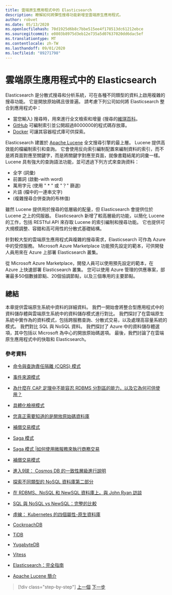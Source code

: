 ```yaml
---
title: 雲端原生應用程式中的 Elasticsearch
description: 瞭解如何將彈性搜尋功能新增至雲端原生應用程式。
author: robvet
ms.date: 05/13/2020
ms.openlocfilehash: 70d1925d6b8c7bbe515ee4f178513dc61212ebce
ms.sourcegitcommit: e0803b8975d3eb12e735a5d07637020dd6dac5ef
ms.translationtype: MT
ms.contentlocale: zh-TW
ms.lasthandoff: 09/01/2020
ms.locfileid: "89271798"
---
```

# <a name="elasticsearch-in-a-cloud-native-app"></a>雲端原生應用程式中的 Elasticsearch

Elasticsearch 是分散式搜尋和分析系統，可在各種不同類型的資料上啟用複雜的搜尋功能。 它是開放原始碼且很普遍。 請考慮下列公司如何將 Elasticsearch 整合到應用程式中：

- 當您輸入) 搜尋時，用來進行全文檢索和增量 (搜尋的[維琪百科](https://blog.wikimedia.org/2014/01/06/wikimedia-moving-to-elasticsearch/)。
- [GitHub](https://www.elastic.co/customers/github) 可編制索引並公開超過8000000的程式碼存放庫。  
- [Docker](https://www.elastic.co/customers/docker) 可讓其容器程式庫可供探索。

Elasticsearch 建置於 [Apache Lucene](https://lucene.apache.org/core/) 全文搜尋引擎的最上層。 Lucene 提供高效能的檔編制索引和查詢。 它會使用反向索引編制配置來編制資料的索引，而不是將頁面對應至關鍵字，而是將關鍵字對應至頁面，就像書籍結尾的詞彙一樣。 Lucene 具有強大的查詢語法功能，並可透過下列方式來查詢資料：

- 全字 (詞彙) 
- 前置詞 (啟動-with word) 
- 萬用字元 (使用 " \* " 或 "？" 篩選) 
- 片語 (檔中的一連串文字) 
-  (複雜搜尋合併查詢的布林值) 

雖然 Lucene 提供用於搜尋的低層級的配量，但 Elasticsearch 會提供位於 Lucene 之上的伺服器。 Elasticsearch 新增了較高層級的功能，以簡化 Lucene 的工作，包括 RESTful API 來存取 Lucene 的索引編制和搜尋功能。 它也提供可大規模調整、容錯和高可用性的分散式基礎結構。

針對較大型的雲端原生應用程式與複雜的搜尋需求，Elasticsearch 可作為 Azure 中的受控服務。 Microsoft Azure Marketplace 功能預先設定的範本，可供開發人員用來在 Azure 上部署 Elasticsearch 叢集。

從 Microsoft Azure Marketplace，開發人員可以使用預先設定的範本，在 Azure 上快速部署 Elasticsearch 叢集。 您可以使用 Azure 管理的供應專案，部署最多50個數據節點、20個協調節點，以及三個專用的主要節點。

## <a name="summary"></a>總結

本章提供雲端原生系統中資料的詳細資料。 我們一開始會將整合型應用程式中的資料儲存體與雲端原生系統中的資料儲存模式進行對比。 我們探討了在雲端原生系統中實作為的資料模式，包括跨服務查詢、分散式交易，以及處理高容量系統的模式。 我們對比 SQL 與 NoSQL 資料。 我們探討了 Azure 中的資料儲存體選項，其中包括以 Microsoft 為中心的開放原始碼選項。 最後，我們討論了在雲端原生應用程式中的快取和 Elasticsearch。

### <a name="references"></a>參考資料

- [命令與查詢責任隔離 (CQRS) 模式](https://docs.microsoft.com/azure/architecture/patterns/cqrs)

- [事件來源模式](https://docs.microsoft.com/azure/architecture/patterns/event-sourcing)

- [為什麼在 CAP 定理中不能容忍 RDBMS 分割區的能力，以及它為何可供使用？](https://stackoverflow.com/questions/36404765/why-isnt-rdbms-partition-tolerant-in-cap-theorem-and-why-is-it-available)

- [具體化檢視模式](https://docs.microsoft.com/azure/architecture/patterns/materialized-view)

- [您真正需要知道的是開放原始碼資料庫](https://www.ibm.com/blogs/systems/all-you-really-need-to-know-about-open-source-databases/)

- [補償交易模式](https://docs.microsoft.com/azure/architecture/patterns/compensating-transaction)

- [Saga 模式](https://microservices.io/patterns/data/saga.html)

- [Saga 模式 |如何使用微服務來執行商務交易](https://blog.couchbase.com/saga-pattern-implement-business-transactions-using-microservices-part/)

- [補償交易模式](https://docs.microsoft.com/azure/architecture/patterns/compensating-transaction)

- [進入9球： Cosmos DB 的一致性層級進行說明](https://blog.jeremylikness.com/blog/2018-03-23_getting-behind-the-9ball-cosmosdb-consistency-levels/)

- [探索不同類型的 NoSQL 資料庫第二部分](https://www.3pillarglobal.com/insights/exploring-the-different-types-of-nosql-databases)

- [在 RDBMS、NoSQL 和 NewSQL 資料庫上。與 John Ryan 訪談](http://www.odbms.org/blog/2018/03/on-rdbms-nosql-and-newsql-databases-interview-with-john-ryan/)
  
- [SQL 與 NoSQL vs NewSQL：完整的比較](https://www.xenonstack.com/blog/sql-vs-nosql-vs-newsql/)

- [虛線： Kubernetes 的四個屬性-原生資料庫](https://thenewstack.io/dash-four-properties-of-kubernetes-native-databases/)

- [CockroachDB](https://www.cockroachlabs.com/)

- [TiDB](https://pingcap.com/en/)

- [YugabyteDB](https://www.yugabyte.com/)

- [Vitess](https://vitess.io/)

- [Elasticsearch：完全指南](https://shop.oreilly.com/product/0636920028505.do)
  
- [Apache Lucene 簡介](https://www.baeldung.com/lucene)

>[!div class="step-by-step"]
>[上一個](azure-caching.md) 
>[下一步](resiliency.md) <!-- Next Chapter -->
